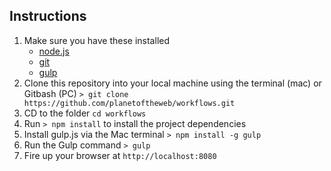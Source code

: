 ## Instructions

1. Make sure you have these installed
	- [node.js](http://nodejs.org/)
	- [git](http://git-scm.com/)
	- [gulp](http://gulpjs.com/)
2. Clone this repository into your local machine using the terminal (mac) or Gitbash (PC) `> git clone https://github.com/planetoftheweb/workflows.git`
3. CD to the folder `cd workflows`
4. Run `> npm install` to install the project dependencies
5. Install gulp.js via the Mac terminal `> npm install -g gulp`
5. Run the Gulp command `> gulp`
6. Fire up your browser at `http://localhost:8080`
